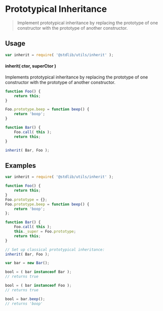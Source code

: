 # Prototypical Inheritance

> Implement prototypical inheritance by replacing the prototype of one constructor with the prototype of another constructor.


<!-- <intro> -->

<!-- </intro> -->


<!-- <usage> -->

## Usage

``` javascript
var inherit = require( '@stdlib/utils/inherit' );
```

#### inherit( ctor, superCtor )

Implements prototypical inheritance by replacing the prototype of one constructor with the prototype of another constructor.

``` javascript
function Foo() {
    return this;
}

Foo.prototype.beep = function beep() {
    return 'boop';
}

function Bar() {
    Foo.call( this );
    return this;
}

inherit( Bar, Foo );
```

<!-- </usage> -->


<!-- <examples> -->

## Examples

``` javascript
var inherit = require( '@stdlib/utils/inherit' );

function Foo() {
    return this;
}
Foo.prototype = {};
Foo.prototype.beep = function beep() {
    return 'boop';
};

function Bar() {
    Foo.call( this );
    this._super = Foo.prototype;
    return this;
}

// Set up classical prototypical inheritance:
inherit( Bar, Foo );

var bar = new Bar();

bool = ( bar instanceof Bar );
// returns true

bool = ( bar instanceof Foo );
// returns true

bool = bar.beep();
// returns 'boop'
```

<!-- </examples> -->


<!-- <links> -->

<!-- </links> -->
